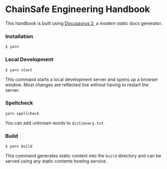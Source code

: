 # ChainSafe Engineering Handbook

This handbook is built using [Docusaurus 2](https://docusaurus.io), a modern static docs generator.

### Installation

```
$ yarn
```

### Local Development

```
$ yarn start
```

This command starts a local development server and opens up a browser window. Most changes are reflected live without having to restart the server.

### Spellcheck

```
yarn spellcheck
```

You can add unknown words to `dictionary.txt`.

### Build

```
$ yarn build
```

This command generates static content into the `build` directory and can be served using any static contents hosting service.
